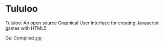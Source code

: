 Tululoo
=======

Tululoo: An open source Graphical User interface for creating Javascript games with HTML5


Gui Compiled [zip](https://www.dropbox.com/s/swrem0ls8p34280/tululoo130.zip?dl=0)
